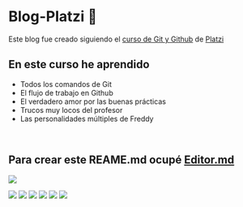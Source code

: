 # Blog-Platzi 💚
Este blog fue creado siguiendo el [ curso de Git y Github](https://platzi.com/cursos/git-github/ " curso de Git y Github") de [Platzi](https://platzi.com/ "Platzi")
<br />

## En este curso he aprendido
* Todos los comandos de Git
* El flujo de trabajo en Github
* El verdadero amor por las buenas prácticas
* Trucos muy locos del profesor
* Las personalidades múltiples de Freddy
<br />

## Para crear este REAME.md ocupé [Editor.md](https://pandao.github.io/editor.md/en.html)

![](https://pandao.github.io/editor.md/images/logos/editormd-logo-180x180.png)

![](https://img.shields.io/github/stars/pandao/editor.md.svg) ![](https://img.shields.io/github/forks/pandao/editor.md.svg) ![](https://img.shields.io/github/tag/pandao/editor.md.svg) ![](https://img.shields.io/github/release/pandao/editor.md.svg) ![](https://img.shields.io/github/issues/pandao/editor.md.svg) ![](https://img.shields.io/bower/v/editor.md.svg)
